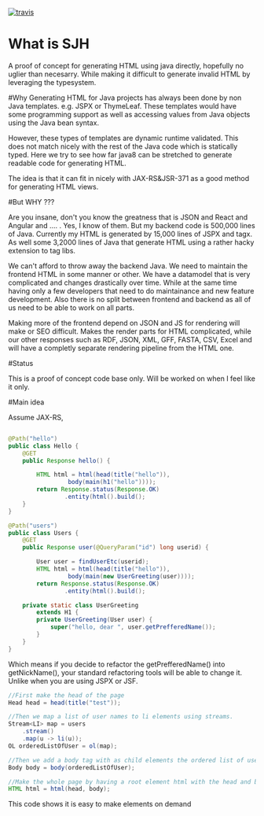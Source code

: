 [![travis](https://api.travis-ci.org/JervenBolleman/sjh.svg?branch=master)](https://travis-ci.org/JervenBolleman/sjh)
# What is SJH

A proof of concept for generating HTML using java directly, hopefully no uglier than necesarry. While making it difficult to generate invalid HTML by leveraging the typesystem. 

#Why
Generating HTML for Java projects has always been done by non Java templates. e.g. JSPX or ThymeLeaf. These templates would have some programming support as well as accessing values from Java objects using the Java bean syntax.

However, these types of templates are dynamic runtime validated. This does not match nicely with the rest of the Java code which is statically typed. Here we try to see how far java8 can be stretched to generate readable code for generating HTML.

The idea is that it can fit in nicely with JAX-RS&JSR-371 as a good method for generating HTML views.

#But WHY ???

Are you insane, don't you know the greatness that is JSON and React and Angular and .... . Yes, I know of them. But my backend code is 500,000 lines of Java. Currently my HTML is generated by 15,000 lines of JSPX and tagx. As well some 3,2000 lines of Java that generate HTML using a rather hacky extension to tag libs.

We can't afford to throw away the backend Java. We need to maintain the frontend HTML in some manner or other. We have a datamodel that is very complicated and changes drastically over time. While at the same time having only a few developers that need to do maintainance and new feature development. Also there is no split between frontend and backend as all of us need to be able to work on all parts.

Making more of the frontend depend on JSON and JS for rendering will make or SEO difficult. Makes the render parts for HTML complicated, while our other responses such as RDF, JSON, XML, GFF, FASTA, CSV, Excel and will have a completly separate rendering pipeline from the HTML one.


#Status

This is a proof of concept code base only. Will be worked on when I feel like it only.


#Main idea

Assume JAX-RS, 
```java

@Path("hello")
public class Hello {
	@GET
	public Response hello() {

		HTML html = html(head(title("hello")),
				 body(main(h1("hello"))));
		return Response.status(Response.OK)
				.entity(html().build();
	}
}

```

```java
@Path("users")
public class Users {
	@GET
	public Response user(@QueryParam("id") long userid) {

		User user = findUserEtc(userid);
		HTML html = html(head(title("hello")),
				 body(main(new UserGreeting(user))));
		return Response.status(Response.OK)
				.entity(html().build();

	private static class UserGreeting 
		extends H1 {
		private UserGreeting(User user) {
			super("hello, dear ", user.getPrefferedName());
		}
	}
}
```


Which means if you decide to refactor the getPrefferedName() into getNickName(), your standard refactoring tools will be able to change it. Unlike when you are using JSPX or JSF.

```java
//First make the head of the page
Head head = head(title("test"));

//Then we map a list of user names to li elements using streams.
Stream<LI> map = users
    .stream()
    .map(u -> li(u));
OL orderedListOfUser = ol(map);

//Then we add a body tag with as child elements the ordered list of user names
Body body = body(orderedListOfUser);

//Make the whole page by having a root element html with the head and body child elements
HTML html = html(head, body);
```

This code shows it is easy to make elements on demand



